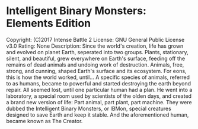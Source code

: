 # Intelligent Binary Monsters: Elements Edition
Copyright: (C)2017 Intense Battle 2
License: GNU General Public License v3.0
Rating: None
Description:
Since the world's creation, life has grown and evolved on planet Earth, seperated into two groups. Plants, stationary, silent, and beautiful, grew everywhere on Earth's surface, feeding off the remains of dead animals and undoing work of destruction. Animals, free, strong, and cunning, shaped Earth's surface and its ecosystem. For eons, this is how the world worked, until...
A specific species of animals, referred to as humans, became to powerful and started destroying the earth beyond repair. All seemed lost, until one particular human had a plan. He went into a laboratory, a special room used by scientists of the olden days, and created a brand new version of life: Part animal, part plant, part machine. They were dubbed the Intelligent Binary Monsters, or IBMon, special creatures designed to save Earth and keep it stable. And the aforementioned human, became known as The Creator.
